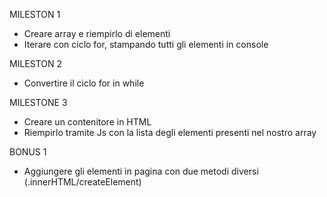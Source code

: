 MILESTON 1

-  Creare array e riempirlo di elementi
-  Iterare con ciclo for, stampando tutti gli elementi in console

MILESTON 2

-  Convertire il ciclo for in while

MILESTONE 3

-  Creare un contenitore in HTML
-  Riempirlo tramite Js con la lista degli elementi presenti nel nostro array

BONUS 1

-  Aggiungere gli elementi in pagina con due metodi diversi (.innerHTML/createElement)
